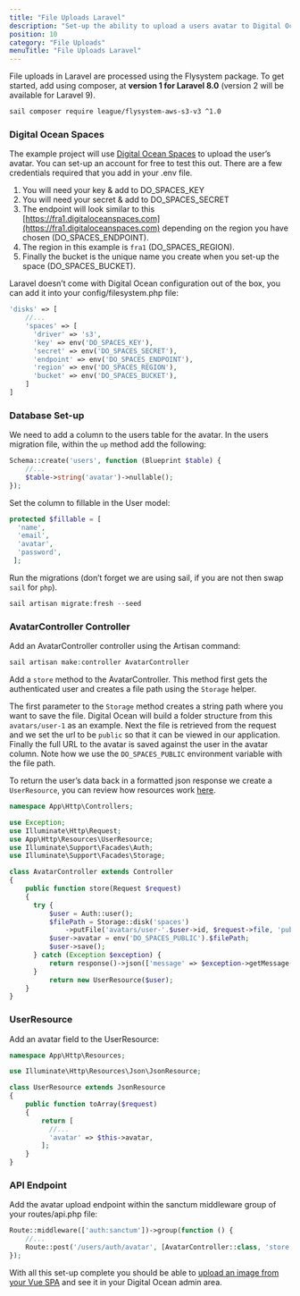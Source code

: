 ```yaml
---
title: "File Uploads Laravel"
description: "Set-up the ability to upload a users avatar to Digital Ocean Spaces, using the Flysystem in Laravel."
position: 10
category: "File Uploads"
menuTitle: "File Uploads Laravel"
---
```


File uploads in Laravel are processed using the Flysystem package. To get started, add using composer, at **version 1 for Laravel 8.0** (version 2 will be available for Laravel 9).

```bash
sail composer require league/flysystem-aws-s3-v3 ^1.0
```

### Digital Ocean Spaces

The example project will use [Digital Ocean Spaces](https://www.digitalocean.com/products/spaces/) to upload the user’s avatar. You can set-up an account for free to test this out. There are a few credentials required that you add in your .env file.

1. You will need your key & add to DO_SPACES_KEY
2. You will need your secret & add to DO_SPACES_SECRET
3. The endpoint will look similar to this [https://fra1.digitaloceanspaces.com](https://fra1.digitaloceanspaces.com) depending on the region you have chosen (DO_SPACES_ENDPOINT).
4. The region in this example is `fra1` (DO_SPACES_REGION).
5. Finally the bucket is the unique name you create when you set-up the space (DO_SPACES_BUCKET).

Laravel doesn’t come with Digital Ocean configuration out of the box, you can add it into your config/filesystem.php file:

```php
'disks' => [
	//...
	'spaces' => [
	  'driver' => 's3',
	  'key' => env('DO_SPACES_KEY'),
	  'secret' => env('DO_SPACES_SECRET'),
	  'endpoint' => env('DO_SPACES_ENDPOINT'),
	  'region' => env('DO_SPACES_REGION'),
	  'bucket' => env('DO_SPACES_BUCKET'),
	]
]
```

### Database Set-up

We need to add a column to the users table for the avatar. In the users migration file, within the `up` method add the following:

```php
Schema::create('users', function (Blueprint $table) {
	//...
	$table->string('avatar')->nullable();
});
```

Set the column to fillable in the User model:

```php
protected $fillable = [
  'name',
  'email',
  'avatar',
  'password',
 ];
```

Run the migrations (don’t forget we are using sail, if you are not then swap `sail` for `php`).

```php
sail artisan migrate:fresh --seed
```

### AvatarController Controller

Add an AvatarController controller using the Artisan command:

```php
sail artisan make:controller AvatarController
```

Add a `store` method to the AvatarController. This method first gets the authenticated user and creates a file path using the `Storage` helper.

The first parameter to the `Storage` method creates a string path where you want to save the file. Digital Ocean will build a folder structure from this `avatars/user-1` as an example. Next the file is retrieved from the request and we set the url to be `public` so that it can be viewed in our application. Finally the full URL to the avatar is saved against the user in the avatar column. Note how we use the `DO_SPACES_PUBLIC` environment variable with the file path.

To return the user’s data back in a formatted json response we create a `UserResource`, you can review how resources work [here](https://laravel.com/docs/8.x/eloquent-resources#introduction).

```php
namespace App\Http\Controllers;

use Exception;
use Illuminate\Http\Request;
use App\Http\Resources\UserResource;
use Illuminate\Support\Facades\Auth;
use Illuminate\Support\Facades\Storage;

class AvatarController extends Controller
{
    public function store(Request $request)
    {
      try {
          $user = Auth::user();
          $filePath = Storage::disk('spaces')
              ->putFile('avatars/user-'.$user->id, $request->file, 'public');
          $user->avatar = env('DO_SPACES_PUBLIC').$filePath;
          $user->save();
      } catch (Exception $exception) {
          return response()->json(['message' => $exception->getMessage()], 409);
      }
          return new UserResource($user);
    }
}
```

### UserResource

Add an avatar field to the UserResource:

```php
namespace App\Http\Resources;

use Illuminate\Http\Resources\Json\JsonResource;

class UserResource extends JsonResource
{
    public function toArray($request)
    {
        return [
		  //...
          'avatar' => $this->avatar,
        ];
    }
}
```

### API Endpoint

Add the avatar upload endpoint within the sanctum middleware group of your routes/api.php file:

```php
Route::middleware(['auth:sanctum'])->group(function () {
    //...
	Route::post('/users/auth/avatar', [AvatarController::class, 'store']);
});
```

With all this set-up complete you should be able to [upload an image from your Vue SPA](/file-uploads/single-file-upload-vue) and see it in your Digital Ocean admin area.
